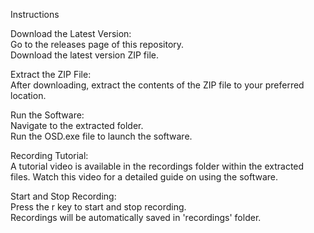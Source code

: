 Instructions

Download the Latest Version:
<br>
    Go to the releases page of this repository.
<br>
    Download the latest version ZIP file.

Extract the ZIP File:
<br>
    After downloading, extract the contents of the ZIP file to your preferred location.

Run the Software:
<br>
    Navigate to the extracted folder.
<br>
    Run the OSD.exe file to launch the software.

Recording Tutorial:
<br>
    A tutorial video is available in the recordings folder within the extracted files. Watch this video for a detailed guide on using the software.

Start and Stop Recording:
<br>
    Press the r key to start and stop recording.
<br>
    Recordings will be automatically saved in 'recordings' folder.

